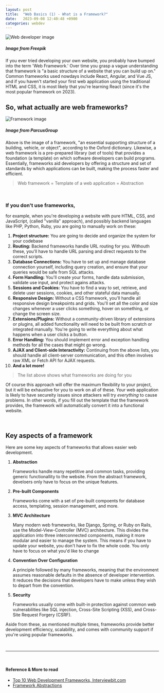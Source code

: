 ```yaml
---
layout: post
title:  "Web Basics (1) - What is a Framework?"
date:   2023-09-08 12:40:48 +0900
categories: webdev
---
```


![Web developer image](https://img.freepik.com/free-vector/web-development-concept-with-programmer-ar_107791-17049.jpg?w=2000)
##### Image from Freepik

If you ever tried developing your own website, you probably have bumped into the term 'Web Framework.' Over time you grasp a vague understanding that framework is "a basic structure of a website that you can build up on." Common frameworks used nowdays include React, Angular, and Vue JS, and if you haven't started your first web application using the traditional HTML and CSS, it is most likely that you're learning React (since it's the most popular framework on 2023).

## So, what actually are web frameworks?

![Framework image](https://parcusgroup.com/blog/wp-content/uploads/2016/04/framework-820x490.jpg)
##### Image from ParcusGroup

Above is the image of a framework, "an essential supporting structure of a building, vehicle, or object", according to the Oxford dictionary. Likewise, a web framework is a pre-prepared library (set of tools) that provides a foundation (a template) on which software developers can build programs. Essentially, frameworks aid developers by offering a structure and set of standards by which applications can be built, making the process faster and efficient.

> Web framework = Template of a web application = Abstraction

&nbsp;

### If you don't use frameworks,

for example, when you're developing a website with pure HTML, CSS, and JavaScript, (called "vanilla" approach), and possibly backend languages like PHP, Python, Ruby, you are going to manually work on these:

1. **Project structure:** You are going to decide and organize the system for your codebase
2. **Routing:** Backend frameworks handle URL routing for you. Withouth these, you'll have to handle URL parsing and direct requests to the correct scripts.
3. **Database Connections:** You have to set up and manage database connection yourself, including query creation, and ensure that your queries would be safe from SQL attacks.
4. **Form Handling:** You'll create your forms, handle data submission, validate use input, and protect agains attacks.
5. **Sessions and Cookies:** You have to find a way to set, retrieve, and delete user sessions, cookies, and other stateful data manually.
6. **Responsive Design:** Without a CSS framework, you'll handle all responsive design breakpoints and grids. You'll set all the color and size changes whenever a user clicks something, hover on something, or change the screen size.
7. **Extensions/Plugins:** Without a community-driven library of extensions or plugins, all added functionality will need to be built from scratch or integrated manually. You're going to write everything about what happens when a user clicks a button.
8. **Error Handling:** You should implement error and exception handling methods for all the cases that might go wrong.
9. **AJAX and Client-side Interactivity:**  Continuing from the above lists, you should handle all client-server communication, and this often involves raw XML or Fetch API for AJAX requests.
10. **And a lot more!**


> The list above shows what frameworks are doing for you

Of course this approach will offer the maximum flexibility to your project, but it will be exhaustive for you to work on all of these. Your web application is likely to have secureity issues since attackers will try _everything_ to cause problems. In other words, if you fill out the template that the framework provides, the framework will automatically convert it into a functional website.

&nbsp;

## Key aspects of a framework

Here are some key aspects of frameworks that allows easier web development.

1. **Abstraction**

    Frameworks handle many repetitive and common tasks, providing generic functionallity to the website. From the abstract framework, develoers only have to focus on the unique features.

2. **Pre-built Components**

    Frameworks come with a set of pre-built compoents for database access, templating, session management, and more.

3. **MVC Architecture**

    Many modern web frameworks, like Django, Spring, or Ruby on Rails, use the Model-View-Controller (MVC) architecture. This divides the application into three interconnected components, making it more modular and easier to manage the system. This means if you have to update your website, you don't have to fix the whole code. You only have to focus on what you'd like to change

4. **Convention Over Configuration**

    A principle followed by many frameworks, meaning that the environment assumes reasonable defaults in the absence of developer intervention. It reduces the decisions that developers have to make unless they wish to depart from the convention.

5. **Security**

    Frameworks usually come with built-in protection against common web vulnerabilities like SQL injection, Cross-Site Scripting (XSS), and Cross-Site Request Forgery (CSRF).


Aside from these, as mentioned multiple times, frameworks provide better development efficiency, scalability, and comes with community support if you're using popular frameworks.

&nbsp;
&nbsp;

---

&nbsp;
&nbsp;
&nbsp;
&nbsp;
&nbsp;

#### Reference & More to read
- [Top 10 Web Development Frameworks, Interviewbit.com](#https://www.interviewbit.com/blog/web-development-frameworks/#:~:text=Ans%3A%20Among%20the%20most%20commonly,for%20back%2Dend%20web%20development.)
- [Framework Abstractions](#https://www.crossingtheruby.com/2021/02/08/framework-abstractions.html)